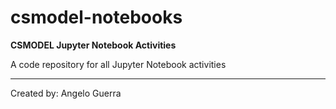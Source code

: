# csmodel-notebooks
**CSMODEL Jupyter Notebook Activities**

A code repository for all Jupyter Notebook activities

---

Created by: Angelo Guerra
